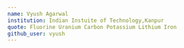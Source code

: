 ```yaml
---
name: Vyush Agarwal
institution: Indian Instuite of Technology,Kanpur
quote: Fluorine Uranium Carbon Potassium Lithium Iron
github_user: vyush
---
```

